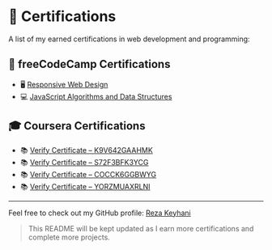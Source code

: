 # 📜 Certifications

A list of my earned certifications in web development and programming:

## 🧠 freeCodeCamp Certifications

- 🖥️ [Responsive Web Design](https://www.freecodecamp.org/certification/Rezakeyhani1993/responsive-web-design)
- 💻 [JavaScript Algorithms and Data Structures](https://www.freecodecamp.org/certification/Rezakeyhani1993/javascript-algorithms-and-data-structures-v8)

## 🎓 Coursera Certifications

- 📚 [Verify Certificate – K9V642GAAHMK](https://coursera.org/verify/K9V642GAAHMK)
- 📚 [Verify Certificate – S72F3BFK3YCG](https://coursera.org/verify/S72F3BFK3YCG)
- 📚 [Verify Certificate – COCCK6GGBWYG](https://coursera.org/verify/COCCK6GGBWYG)
- 📚 [Verify Certificate – YORZMUAXRLNI](https://coursera.org/verify/YORZMUAXRLNI)

---

Feel free to check out my GitHub profile: [Reza Keyhani](https://github.com/rezakeyhani)

> This README will be kept updated as I earn more certifications and complete more projects.

